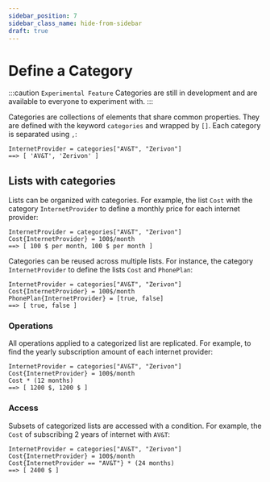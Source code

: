 ```yaml
---
sidebar_position: 7
sidebar_class_name: hide-from-sidebar
draft: true
---
```


# Define a Category

:::caution `Experimental Feature`
Categories are still in development and are available to everyone to experiment with.
:::

Categories are collections of elements that share common properties. They are defined with the keyword `categories` and wrapped by `[]`. Each category is separated using `,`:

```deci live
InternetProvider = categories["AV&T", "Zerivon"]
==> [ 'AV&T', 'Zerivon' ]
```

## Lists with categories

Lists can be organized with categories. For example, the list `Cost` with the category `InternetProvider` to define a monthly price for each internet provider:

```deci live
InternetProvider = categories["AV&T", "Zerivon"]
Cost{InternetProvider} = 100$/month
==> [ 100 $ per month, 100 $ per month ]
```

Categories can be reused across multiple lists. For instance, the category `InternetProvider` to define the lists `Cost` and `PhonePlan`:

```deci live
InternetProvider = categories["AV&T", "Zerivon"]
Cost{InternetProvider} = 100$/month
PhonePlan{InternetProvider} = [true, false]
==> [ true, false ]
```

### Operations

All operations applied to a categorized list are replicated. For example, to find the yearly subscription amount of each internet provider:

```deci live
InternetProvider = categories["AV&T", "Zerivon"]
Cost{InternetProvider} = 100$/month
Cost * (12 months)
==> [ 1200 $, 1200 $ ]
```

### Access

Subsets of categorized lists are accessed with a condition. For example, the `Cost` of subscribing 2 years of internet with `AV&T`:

```deci live
InternetProvider = categories["AV&T", "Zerivon"]
Cost{InternetProvider} = 100$/month
Cost{InternetProvider == "AV&T"} * (24 months)
==> [ 2400 $ ]
```
